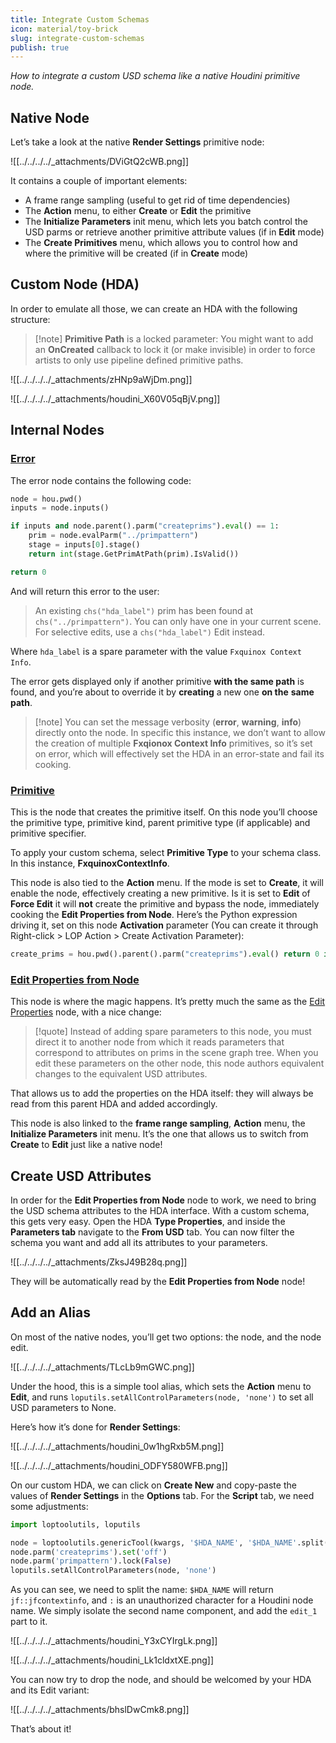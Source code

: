 ```yaml
---
title: Integrate Custom Schemas
icon: material/toy-brick
slug: integrate-custom-schemas
publish: true
---
```


_How to integrate a custom USD schema like a native Houdini primitive node._

## Native Node

Let’s take a look at the native **Render Settings** primitive node:

![[../../../../_attachments/DViGtQ2cWB.png]]

It contains a couple of important elements:

- A frame range sampling (useful to get rid of time dependencies)
- The **Action** menu, to either **Create** or **Edit** the primitive
- The **Initialize Parameters** init menu, which lets you batch control the USD parms or retrieve another primitive attribute values (if in **Edit** mode)
- The **Create Primitives** menu, which allows you to control how and where the primitive will be created (if in **Create** mode)

## Custom Node (HDA)

In order to emulate all those, we can create an HDA with the following structure:

> [!note] **Primitive Path** is a locked parameter: You might want to add an **OnCreated** callback to lock it (or make invisible) in order to force artists to only use pipeline defined primitive paths.

![[../../../../_attachments/zHNp9aWjDm.png]]

![[../../../../_attachments/houdini_X60V05qBjV.png]]

## Internal Nodes

### [Error](https://www.sidefx.com/docs/houdini/nodes/lop/error.html)

The error node contains the following code:

``` python
node = hou.pwd()
inputs = node.inputs()

if inputs and node.parent().parm("createprims").eval() == 1:
    prim = node.evalParm("../primpattern")
    stage = inputs[0].stage()
    return int(stage.GetPrimAtPath(prim).IsValid())

return 0
```

And will return this error to the user:

> An existing `chs("hda_label")` prim has been found at `chs("../primpattern")`. You can only have one in your current scene. For selective edits, use a `chs("hda_label")` Edit instead.

Where `hda_label` is a spare parameter with the value `Fxquinox Context Info`.

The error gets displayed only if another primitive **with the same path** is found, and you’re about to override it by **creating** a new one **on the** **same path**.

> [!note] You can set the message verbosity (**error**, **warning**, **info**) directly onto the node. In specific this instance, we don’t want to allow the creation of multiple **Fxqionox Context Info** primitives, so it’s set on error, which will effectively set the HDA in an error-state and fail its cooking.

### [Primitive](https://www.sidefx.com/docs/houdini/nodes/lop/primitive.html)

This is the node that creates the primitive itself. On this node you’ll choose the primitive type, primitive kind, parent primitive type (if applicable) and primitive specifier.

To apply your custom schema, select **Primitive Type** to your schema class. In this instance, **FxquinoxContextInfo**.

This node is also tied to the **Action** menu. If the mode is set to **Create**, it will enable the node, effectively creating a new primitive. Is it is set to **Edit** of **Force Edit** it will **not** create the primitive and bypass the node, immediately cooking the **Edit Properties from Node**. Here’s the Python expression driving it, set on this node **Activation** parameter (You can create it through Right-click > LOP Action > Create Activation Parameter):

``` python
create_prims = hou.pwd().parent().parm("createprims").eval() return 0 if create_prims in (0, 2) else 1
```

### [Edit Properties from Node](https://www.sidefx.com/docs/houdini/nodes/lop/editpropertiesfromnode.html)

This node is where the magic happens. It’s pretty much the same as the [Edit Properties](https://www.sidefx.com/docs/houdini/nodes/lop/editproperties.html) node, with a nice change:

> [!quote] Instead of adding spare parameters to this node, you must direct it to another node from which it reads parameters that correspond to attributes on prims in the scene graph tree. When you edit these parameters on the other node, this node authors equivalent changes to the equivalent USD attributes.

That allows us to add the properties on the HDA itself: they will always be read from this parent HDA and added accordingly.

This node is also linked to the **frame range sampling**, **Action** menu, the **Initialize Parameters** init menu. It’s the one that allows us to switch from **Create** to **Edit** just like a native node!

## Create USD Attributes

In order for the **Edit Properties from Node** node to work, we need to bring the USD schema attributes to the HDA interface. With a custom schema, this gets very easy. Open the HDA **Type Properties**, and inside the **Parameters tab** navigate to the **From USD** tab. You can now filter the schema you want and add all its attributes to your parameters.

![[../../../../_attachments/ZksJ49B28q.png]]

They will be automatically read by the **Edit Properties from Node** node!

## Add an Alias

On most of the native nodes, you’ll get two options: the node, and the node edit.

![[../../../../_attachments/TLcLb9mGWC.png]]

Under the hood, this is a simple tool alias, which sets the **Action** menu to **Edit**, and runs `loputils.setAllControlParameters(node, 'none')` to set all USD parameters to None.

Here’s how it’s done for **Render Settings**:

![[../../../../_attachments/houdini_0w1hgRxb5M.png]]

![[../../../../_attachments/houdini_ODFY580WFB.png]]

On our custom HDA, we can click on **Create New** and copy-paste the values of **Render Settings** in the **Options** tab. For the **Script** tab, we need some adjustments:

``` python
import loptoolutils, loputils

node = loptoolutils.genericTool(kwargs, '$HDA_NAME', '$HDA_NAME'.split("::")[1] + '_edit1')
node.parm('createprims').set('off')
node.parm('primpattern').lock(False)
loputils.setAllControlParameters(node, 'none')
```

As you can see, we need to split the name: `$HDA_NAME` will return `jf::jfcontextinfo`, and `:` is an unauthorized character for a Houdini node name. We simply isolate the second name component, and add the `edit_1` part to it.

![[../../../../_attachments/houdini_Y3xCYIrgLk.png]]

![[../../../../_attachments/houdini_Lk1cldxtXE.png]]

You can now try to drop the node, and should be welcomed by your HDA and its Edit variant:

![[../../../../_attachments/bhslDwCmk8.png]]

That’s about it!
